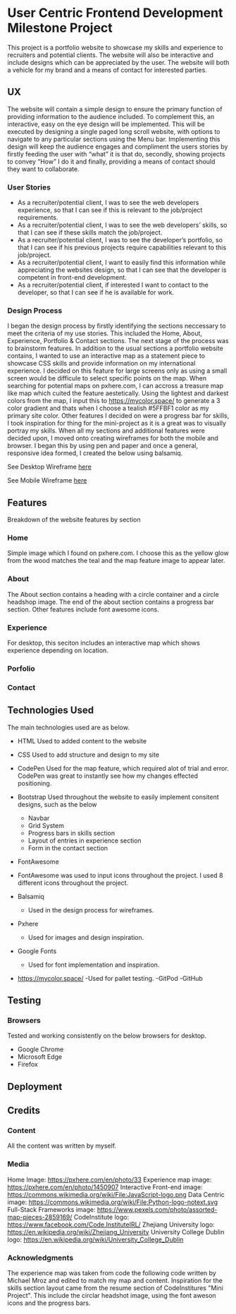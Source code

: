 # User Centric Frontend Development Milestone Project 

This project is a portfolio website to showcase my skills and experience to recruiters and potential clients.
The website will also be interactive and include designs which can be appreciated by the user.
The website will both a vehicle for my brand and a means of contact for interested parties.

## UX

The website will contain a simple design to ensure the primary function of providing information to the audience included. 
To complement this, an interactive, easy on the eye design will be implemented.
This will be executed by designing a single paged long scroll website, with options to navigate to any particular sections using the Menu bar.
Implementing this design will keep the audience engages and compliment the users stories by firstly feeding the user with “what” it is that do, secondly, showing projects to convey “How” I do it and finally, providing a means of contact should they want to collaborate.

### User Stories
- As a recruiter/potential client, I was to see the web developers experience, so that I can see if this is relevant to the job/project requirements.
- As a recruiter/potential client, I was to see the web developers’ skills, so that I can see if these skills match the job/project.
- As a recruiter/potential client, I was to see the developer’s portfolio, so that I can see if his previous projects require capabilities relevant to this job/project.
- As a recruiter/potential client, I want to easily find this information while appreciating the websites design, so that I can see that the developer is competent in front-end development.
- As a recruiter/potential client, if interested I want to contact to the developer, so that I can see if he is available for work.

### Design Process 
I began the design process by firstly identifying the sections neccessary to meet the criteria of my use stories. This included the Home, About, Experience, Portfolio & Contact sections.
The next stage of the process was to brainstorm features. 
In addition to the usual sections a portfolio website contains, I wanted to use an interactive map as a statement piece to showcase CSS skills and provide information on my international experience.
I decided on this feature for large screens only as using a small screen would be difficule to select specific points on the map.
When searching for potential maps on pxhere.com, I can accross a treasure map like map which cuited the feature aestetically.
Using the lightest and darkest colors from the map, I input this to https://mycolor.space/ to generate a 3 color gradient and thats when I choose a tealish #5FFBF1 color as my primary site color.
Other features I decided on were a progress bar for skills, I took inspiration for thing for the mini-project as it is a great was to visually portray my skills.
When all my sections and additional features were decided upon, I moved onto creating wireframes for both the mobile and browser.
I began this by using pen and paper and once a general, responsive idea formed, I created the below using balsamiq.

See Desktop Wireframe [here](assets/MS1_Desktop.pdf)

See Mobile Wireframe [here](assets/MS1_Mobile.pdf)

## Features
Breakdown of the website features by section

### Home
Simple image which I found on pxhere.com.
I choose this as the yellow glow from the wood matches the teal and the map feature image to appear later.

### About
The About section contains a heading with a circle container and a circle headshop image.
The end of the about section contains a progress bar section.
Other features include font awesome icons.

### Experience
For desktop, this seciton includes an interactive map which shows experience depending on location.

### Porfolio

### Contact

## Technologies Used
The main technologies used are as below.

- HTML
  Used to added content to the website
- CSS
  Used to add structure and design to my site
- CodePen
  Used for the map feature, which required alot of trial and error. CodePen was great to instantly see how my changes effected positioning.
- Bootstrap
  Used throughout the website to easily implement consitent designs, such as the below
  - Navbar
  - Grid System
  - Progress bars in skills section
  - Layout of entries in experience section
  - Form in the contact section
 - FontAwesome
  - FontAwesome was used to input icons throughout the project. I used 8 different icons throughout the project.
 
- Balsamiq
  - Used in the design process for wireframes.
- Pxhere
  - Used for images and design inspiration.
- Google Fonts
  - Used for font implementation and inspiration.
- https://mycolor.space/
  -Used for pallet testing.
 -GitPod
 -GitHub


## Testing
### Browsers
Tested and working consistently on the below browsers for desktop.
- Google Chrome
- Microsoft Edge 
- Firefox

## Deployment

## Credits
### Content
All the content was written by myself.

### Media
Home Image: https://pxhere.com/en/photo/33
Experience map image: https://pxhere.com/en/photo/1450907
Interactive Front-end image: https://commons.wikimedia.org/wiki/File:JavaScript-logo.png
Data Centric image: https://commons.wikimedia.org/wiki/File:Python-logo-notext.svg
Full-Stack Frameworks image: https://www.pexels.com/photo/assorted-map-pieces-2859169/
CodeInstitute logo: https://www.facebook.com/Code.InstituteIRL/
Zhejiang University logo: https://en.wikipedia.org/wiki/Zhejiang_University
University College Dublin logo: https://en.wikipedia.org/wiki/University_College_Dublin


### Acknowledgments
The experience map was taken from code the following code written by Michael Mroz and edited to match my map and content.
Inspiration for the skills section layout came from the resume section of CodeInstitures "Mini Project". This include the circlar headshot image, using the font aweson icons and the progress bars.
